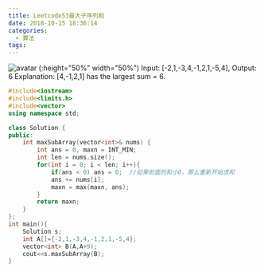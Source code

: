 ```yaml
---
title: Leetcode53最大子序列和
date: 2018-10-15 18:36:14
categories:
  - 算法
tags:
---
```

![avatar](http://pgmz9e1an.bkt.clouddn.com/%E5%BE%AE%E4%BF%A1%E5%9B%BE%E7%89%87_20181015204258.jpg) (:height="50%" width="50%")
Input: [-2,1,-3,4,-1,2,1,-5,4],
Output: 6
Explanation: [4,-1,2,1] has the largest sum = 6.
```cpp
#include<iostream>
#include<limits.h>
#include<vector>
using namespace std;

class Solution {
public:
    int maxSubArray(vector<int>& nums) {
        int ans = 0, maxn = INT_MIN;
        int len = nums.size();
        for(int i = 0; i < len; i++){
            if(ans < 0) ans = 0;  //如果前面的和小0，那么重新开始求和
            ans += nums[i];
            maxn = max(maxn, ans);
        }
        return maxn;
    }
};
int main(){
    Solution s;
    int A[]={-2,1,-3,4,-1,2,1,-5,4};
    vector<int> B(A,A+9);
    cout<<s.maxSubArray(B);
}

```

